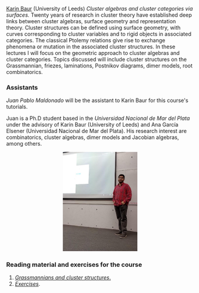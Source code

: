 [Karin Baur](http://www1.maths.leeds.ac.uk/~pmtkb/) (University of Leeds)
_Cluster algebras and cluster categories via surfaces._ Twenty years of research in cluster theory have established deep links between cluster algebras, surface geometry and representation theory. Cluster structures can be defined using surface geometry, with curves corresponding to cluster variables and to rigid objects in associated categories. The classical Ptolemy relations give rise to exchange phenomena or mutation in the associated cluster structures. In these lectures I will focus on the geometric approach to cluster algebras and cluster categories. Topics discussed will include cluster structures on the Grassmannian, friezes, laminations, Postnikov diagrams, dimer models, root combinatorics.

### Assistants ###

_Juan Pablo Maldonado_ will be the assistant to Karin Baur for this course's tutorials.

Juan is a Ph.D  student based in the _Universidad Nacional de Mar del Plata_ under the advisory of Karin Baur (University of Leeds) and Ana García Elsener (Universidad Nacional de Mar del Plata). His research interest are combinatorics, cluster algebras, dimer models and Jacobian algebras, among others.

<p align="center"> 
<img src="images/maldonado_photo.jpeg" alt="Juan Pablo Maldonado" width="200"/>
</p> 

### Reading material and exercises for the course ###

1. [_Grassmannians and cluster structures_.](baur/baur-lecture-notes.pdf)
2. [_Exercises_](baur/baur-exercises.pdf).
